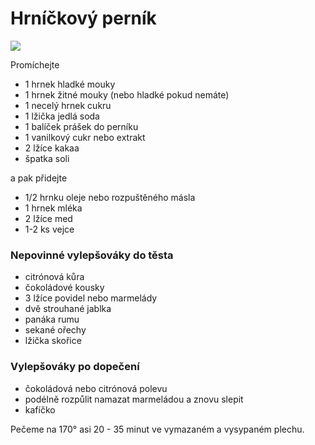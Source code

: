 # Hrníčkový perník

![](/buchty/hrnickovy-pernik.jpg#float-right_w-50_pl-3)

Promíchejte

* 1 hrnek hladké mouky
* 1 hrnek žitné mouky (nebo hladké pokud nemáte)
* 1 necelý hrnek cukru
* 1 lžička jedlá soda
* 1 balíček prášek do perníku
* 1 vanilkový cukr nebo extrakt
* 2 lžíce kakaa
* špatka soli

a pak přidejte 

* 1/2 hrnku oleje nebo rozpuštěného másla
* 1 hrnek mléka
* 2 lžíce med
* 1-2 ks vejce

### Nepovinné vylepšováky do těsta

* citrónová kůra
* čokoládové kousky
* 3 lžíce povidel nebo marmelády
* dvě strouhané jablka
* panáka rumu
* sekané ořechy
* lžička skořice

### Vylepšováky po dopečení

* čokoládová nebo citrónová polevu
* podélně rozpůlit namazat marmeládou a znovu slepit
* kafíčko

Pečeme na 170° asi 20 - 35 minut ve vymazaném a vysypaném plechu.